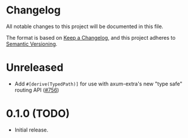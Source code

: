 # Changelog

All notable changes to this project will be documented in this file.

The format is based on [Keep a Changelog](https://keepachangelog.com/en/1.0.0/),
and this project adheres to [Semantic Versioning](https://semver.org/spec/v2.0.0.html).

# Unreleased

- Add `#[derive(TypedPath)]` for use with axum-extra's new "type safe" routing API ([#756])

# 0.1.0 (TODO)

- Initial release.

[#756]: https://github.com/tokio-rs/axum/pull/756
